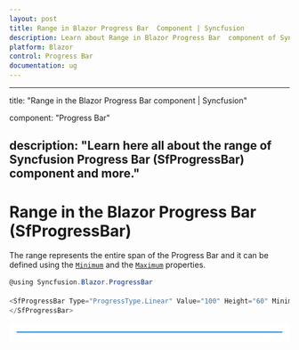 ```yaml
---
layout: post
title: Range in Blazor Progress Bar  Component | Syncfusion 
description: Learn about Range in Blazor Progress Bar  component of Syncfusion, and more details.
platform: Blazor
control: Progress Bar 
documentation: ug
---
```


---
title: "Range in the Blazor Progress Bar component | Syncfusion"

component: "Progress Bar"

description: "Learn here all about the range of Syncfusion Progress Bar (SfProgressBar) component and more."
---

# Range in the Blazor Progress Bar (SfProgressBar)

The range represents the entire span of the Progress Bar and it can be defined using the [`Minimum`](https://help.syncfusion.com/cr/blazor/Syncfusion.Blazor.ProgressBar.SfProgressBar.html#Syncfusion_Blazor_ProgressBar_SfProgressBar_Minimum) and the [`Maximum`](https://help.syncfusion.com/cr/blazor/Syncfusion.Blazor.ProgressBar.SfProgressBar.html#Syncfusion_Blazor_ProgressBar_SfProgressBar_Maximum) properties.

```csharp
@using Syncfusion.Blazor.ProgressBar

<SfProgressBar Type="ProgressType.Linear" Value="100" Height="60" Minimum="0" Maximum="100">
</SfProgressBar>
```

![Range in Progress Bar](images/determinate.png)
